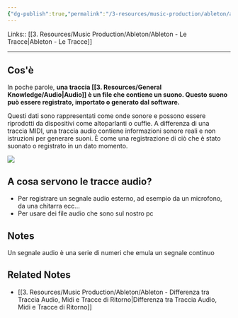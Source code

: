```yaml
---
{"dg-publish":true,"permalink":"/3-resources/music-production/ableton/ableton-traccia-audio/"}
---
```


Links:: [[3. Resources/Music Production/Ableton/Ableton - Le Tracce\|Ableton - Le Tracce]]

---
## Cos'è

In poche parole, **una traccia [[3. Resources/General Knowledge/Audio\|Audio]] è un file che contiene un suono. Questo suono può essere registrato, importato o generato dal software.**

Questi dati sono rappresentati come onde sonore e possono essere riprodotti da dispositivi come altoparlanti o cuffie. A differenza di una traccia MIDI, una traccia audio contiene informazioni sonore reali e non istruzioni per generare suoni. È come una registrazione di ciò che è stato suonato o registrato in un dato momento.

![](https://cdn.sanity.io/images/leua9y4b/production/fbfb875dab669de2469281704ffaa69cf1655b93-2423x1134.png?fit=max&auto=format)

## A cosa servono le tracce audio?

- Per registrare un segnale audio esterno, ad esempio da un microfono, da una chitarra ecc...
- Per usare dei file audio che sono sul nostro pc



## Notes

Un segnale audio è una serie di numeri che emula un segnale continuo


## Related Notes

- [[3. Resources/Music Production/Ableton/Ableton - Differenza tra Traccia Audio, Midi e Tracce di Ritorno\|Differenza tra Traccia Audio, Midi e Tracce di Ritorno]]